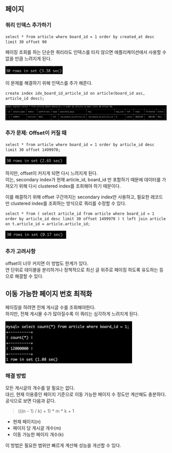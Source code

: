 ## 페이지 
### 쿼리 인덱스 추가하기

~~~mysql
select * from article where board_id = 1 order by created_at desc limit 30 offset 90
~~~
페이징 조회를 하는 단순한 쿼리라도 인덱스를 타지 않으면 애플리케이션에서 사용할 수 없을 만큼 느려지게 된다.

![img.png](images/img.png)

이 문제를 해결하기 위해 인덱스를 추가 해준다.

~~~mysql
create index idx_board_id_article_id on article(board_id asc, article_id desc);
~~~

![img_1.png](images/img_1.png)

### 추가 문제: Offset이 커질 때
~~~mysql
select * from article where board_id = 1 order by article_id desc limit 30 offset 1499970;
~~~
![img_2.png](images/img_2.png)

하지만, offset이 커지게 되면 다시 느려지게 된다.<br>
이는, secondary index가 현재 article_id, board_id 만 포함하기 때문에 데이터를 가져오기 위해 다시 clustered index를 조회해야 하기 때문이다.


이를 해결하기 위해 offset 구간까지는 secondary index만 사용하고, 필요한 레코드만 clustered index를 조회하는 방식으로 쿼리를 수정할 수 있다. 
~~~mysql
select * from ( select article_id from article where board_id = 1 order by article_id desc limit 30 offset 1499970 ) t left join article on t.article_id = article.article_id;
~~~
![img_3.png](images/img_3.png)

### 추가 고려사항
offset이 너무 커지면 이 방법도 한계가 있다.<br>
연 단위로 테이블을 분리하거나 정책적으로 최신 글 위주로 페이징 하도록 유도하는 등으로 해결할 수 있다.

## 이동 가능한 페이지 번호 최적화
페이징을 하려면 전체 게시글 수를 조회해야한다.<br>
하지만, 전체 게시물 수가 많아질수록 이 쿼리는 심각하게 느려지게 된다.

![img.png](img.png)

### 해결 방법
모든 게시글의 개수를 알 필요는 없다.<br>
대신, 현재 이용중인 페이지 기준으로 이동 가능한 페이지 수 정도만 계산해도 충분하다.<br>
공식으로 보면 다음과 같다.
>(((n - 1) / k) + 1) * m * k + 1<br>
- 현재 페이지(n)
- 페이지 당 게시글 개수(m)
- 이동 가능한 페이지 개수(k)

이 방법은 필요한 범위만 빠르게 계산해 성능을 개선할 수 있다.